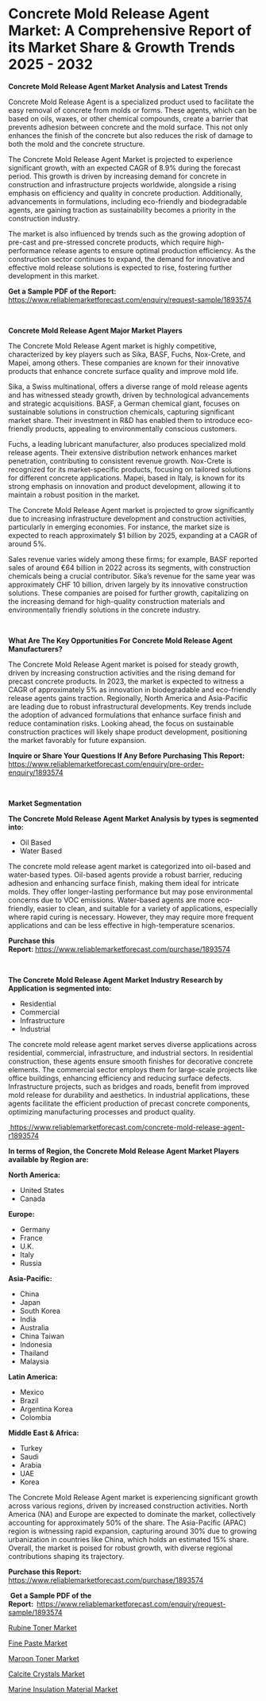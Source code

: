 <p><h1>Concrete Mold Release Agent Market: A Comprehensive Report of its Market Share & Growth Trends 2025 - 2032</h1></p><p><strong>Concrete Mold Release Agent Market Analysis and Latest Trends</strong></p>
<p><p>Concrete Mold Release Agent is a specialized product used to facilitate the easy removal of concrete from molds or forms. These agents, which can be based on oils, waxes, or other chemical compounds, create a barrier that prevents adhesion between concrete and the mold surface. This not only enhances the finish of the concrete but also reduces the risk of damage to both the mold and the concrete structure.</p><p>The Concrete Mold Release Agent Market is projected to experience significant growth, with an expected CAGR of 8.9% during the forecast period. This growth is driven by increasing demand for concrete in construction and infrastructure projects worldwide, alongside a rising emphasis on efficiency and quality in concrete production. Additionally, advancements in formulations, including eco-friendly and biodegradable agents, are gaining traction as sustainability becomes a priority in the construction industry.</p><p>The market is also influenced by trends such as the growing adoption of pre-cast and pre-stressed concrete products, which require high-performance release agents to ensure optimal production efficiency. As the construction sector continues to expand, the demand for innovative and effective mold release solutions is expected to rise, fostering further development in this market.</p></p>
<p><strong>Get a Sample PDF of the Report:&nbsp;</strong> <a href="https://www.reliablemarketforecast.com/enquiry/request-sample/1893574?utm_campaign=2011&utm_medium=2&utm_source=Github&utm_content=ia&utm_term=02042025&utm_id=concrete-mold-release-agent">https://www.reliablemarketforecast.com/enquiry/request-sample/1893574</a></p>
<p>&nbsp;</p>
<p><strong>Concrete Mold Release Agent Major Market Players</strong></p>
<p><p>The Concrete Mold Release Agent market is highly competitive, characterized by key players such as Sika, BASF, Fuchs, Nox-Crete, and Mapei, among others. These companies are known for their innovative products that enhance concrete surface quality and improve mold life.</p><p>Sika, a Swiss multinational, offers a diverse range of mold release agents and has witnessed steady growth, driven by technological advancements and strategic acquisitions. BASF, a German chemical giant, focuses on sustainable solutions in construction chemicals, capturing significant market share. Their investment in R&D has enabled them to introduce eco-friendly products, appealing to environmentally conscious customers.</p><p>Fuchs, a leading lubricant manufacturer, also produces specialized mold release agents. Their extensive distribution network enhances market penetration, contributing to consistent revenue growth. Nox-Crete is recognized for its market-specific products, focusing on tailored solutions for different concrete applications. Mapei, based in Italy, is known for its strong emphasis on innovation and product development, allowing it to maintain a robust position in the market.</p><p>The Concrete Mold Release Agent market is projected to grow significantly due to increasing infrastructure development and construction activities, particularly in emerging economies. For instance, the market size is expected to reach approximately $1 billion by 2025, expanding at a CAGR of around 5%.</p><p>Sales revenue varies widely among these firms; for example, BASF reported sales of around €64 billion in 2022 across its segments, with construction chemicals being a crucial contributor. Sika’s revenue for the same year was approximately CHF 10 billion, driven largely by its innovative construction solutions. These companies are poised for further growth, capitalizing on the increasing demand for high-quality construction materials and environmentally friendly solutions in the concrete industry.</p></p>
<p>&nbsp;</p>
<p><strong>What Are The Key Opportunities For Concrete Mold Release Agent Manufacturers?</strong></p>
<p><p>The Concrete Mold Release Agent market is poised for steady growth, driven by increasing construction activities and the rising demand for precast concrete products. In 2023, the market is expected to witness a CAGR of approximately 5% as innovation in biodegradable and eco-friendly release agents gains traction. Regionally, North America and Asia-Pacific are leading due to robust infrastructural developments. Key trends include the adoption of advanced formulations that enhance surface finish and reduce contamination risks. Looking ahead, the focus on sustainable construction practices will likely shape product development, positioning the market favorably for future expansion.</p></p>
<p><strong>Inquire or Share Your Questions If Any Before Purchasing This Report:</strong> <a href="https://www.reliablemarketforecast.com/enquiry/pre-order-enquiry/1893574?utm_campaign=2011&utm_medium=2&utm_source=Github&utm_content=ia&utm_term=02042025&utm_id=concrete-mold-release-agent">https://www.reliablemarketforecast.com/enquiry/pre-order-enquiry/1893574</a></p>
<p>&nbsp;</p>
<p><strong>Market Segmentation</strong></p>
<p><strong>The Concrete Mold Release Agent Market Analysis by types is segmented into:</strong></p>
<p><ul><li>Oil Based</li><li>Water Based</li></ul></p>
<p><p>The concrete mold release agent market is categorized into oil-based and water-based types. Oil-based agents provide a robust barrier, reducing adhesion and enhancing surface finish, making them ideal for intricate molds. They offer longer-lasting performance but may pose environmental concerns due to VOC emissions. Water-based agents are more eco-friendly, easier to clean, and suitable for a variety of applications, especially where rapid curing is necessary. However, they may require more frequent applications and can be less effective in high-temperature scenarios.</p></p>
<p><strong>Purchase this Report:&nbsp;</strong><a href="https://www.reliablemarketforecast.com/purchase/1893574?utm_campaign=2011&utm_medium=2&utm_source=Github&utm_content=ia&utm_term=02042025&utm_id=concrete-mold-release-agent">https://www.reliablemarketforecast.com/purchase/1893574</a></p>
<p>&nbsp;</p>
<p><strong>The Concrete Mold Release Agent Market Industry Research by Application is segmented into:</strong></p>
<p><ul><li>Residential</li><li>Commercial</li><li>Infrastructure</li><li>Industrial</li></ul></p>
<p><p>The concrete mold release agent market serves diverse applications across residential, commercial, infrastructure, and industrial sectors. In residential construction, these agents ensure smooth finishes for decorative concrete elements. The commercial sector employs them for large-scale projects like office buildings, enhancing efficiency and reducing surface defects. Infrastructure projects, such as bridges and roads, benefit from improved mold release for durability and aesthetics. In industrial applications, these agents facilitate the efficient production of precast concrete components, optimizing manufacturing processes and product quality.</p></p>
<p><a href="https://www.reliablemarketforecast.com/concrete-mold-release-agent-r1893574?utm_campaign=2011&utm_medium=2&utm_source=Github&utm_content=ia&utm_term=02042025&utm_id=concrete-mold-release-agent">&nbsp;https://www.reliablemarketforecast.com/concrete-mold-release-agent-r1893574</a></p>
<p><strong>In terms of Region, the Concrete Mold Release Agent Market Players available by Region are:</strong></p>
<p>
    <p> <strong> North America: </strong>
        <ul>
            <li>United States</li>
            <li>Canada</li>
        </ul>
        </p> 
    <p> <strong> Europe: </strong>
        <ul>
            <li>Germany</li>
            <li>France</li>
            <li>U.K.</li>
            <li>Italy</li>
            <li>Russia</li>
        </ul>
        </p> 
    <p> <strong> Asia-Pacific: </strong>
        <ul>
            <li>China</li>
            <li>Japan</li>
            <li>South Korea</li>
            <li>India</li>
            <li>Australia</li>
            <li>China Taiwan</li>
            <li>Indonesia</li>
            <li>Thailand</li>
            <li>Malaysia</li>
        </ul>
        </p> 
    <p> <strong> Latin America: </strong>
        <ul>
            <li>Mexico</li>
            <li>Brazil</li>
            <li>Argentina Korea</li>
            <li>Colombia</li>
        </ul>
        </p> 
    <p> <strong> Middle East & Africa: </strong>
        <ul>
            <li>Turkey</li>
            <li>Saudi</li>
            <li>Arabia</li>
            <li>UAE</li>
            <li>Korea</li>
        </ul>
    </p>
    </p>
<p><p>The Concrete Mold Release Agent market is experiencing significant growth across various regions, driven by increased construction activities. North America (NA) and Europe are expected to dominate the market, collectively accounting for approximately 50% of the share. The Asia-Pacific (APAC) region is witnessing rapid expansion, capturing around 30% due to growing urbanization in countries like China, which holds an estimated 15% share. Overall, the market is poised for robust growth, with diverse regional contributions shaping its trajectory.</p></p>
<p><strong>Purchase this Report: </strong><a href="https://www.reliablemarketforecast.com/purchase/1893574?utm_campaign=2011&utm_medium=2&utm_source=Github&utm_content=ia&utm_term=02042025&utm_id=concrete-mold-release-agent">https://www.reliablemarketforecast.com/purchase/1893574</a></p>
<p>&nbsp;<strong>Get a Sample PDF of the Report:&nbsp;&nbsp;</strong><a href="https://www.reliablemarketforecast.com/enquiry/request-sample/1893574?utm_campaign=2011&utm_medium=2&utm_source=Github&utm_content=ia&utm_term=02042025&utm_id=concrete-mold-release-agent">https://www.reliablemarketforecast.com/enquiry/request-sample/1893574</a></p>
<p><strong></strong></p>
<p><p><a href="https://github.com/seherlouize/Market-Research-Report-List-1/blob/main/rubine-toner-market.md?utm_campaign=2011&utm_medium=2&utm_source=Github&utm_content=ia&utm_term=02042025&utm_id=concrete-mold-release-agent">Rubine Toner Market</a></p><p><a href="https://github.com/moroesarta/Market-Research-Report-List-1/blob/main/fine-paste-market.md?utm_campaign=2011&utm_medium=2&utm_source=Github&utm_content=ia&utm_term=02042025&utm_id=concrete-mold-release-agent">Fine Paste Market</a></p><p><a href="https://github.com/sadaandilou/Market-Research-Report-List-1/blob/main/maroon-toner-market.md?utm_campaign=2011&utm_medium=2&utm_source=Github&utm_content=ia&utm_term=02042025&utm_id=concrete-mold-release-agent">Maroon Toner Market</a></p><p><a href="https://github.com/szaszgrychkq/Market-Research-Report-List-1/blob/main/calcite-crystals-market.md?utm_campaign=2011&utm_medium=2&utm_source=Github&utm_content=ia&utm_term=02042025&utm_id=concrete-mold-release-agent">Calcite Crystals Market</a></p><p><a href="https://github.com/kaganalcinwv/Market-Research-Report-List-1/blob/main/marine-insulation-material-market.md?utm_campaign=2011&utm_medium=2&utm_source=Github&utm_content=ia&utm_term=02042025&utm_id=concrete-mold-release-agent">Marine Insulation Material Market</a></p></p>